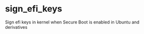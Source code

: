 sign_efi_keys
=============

Sign efi keys in kernel when Secure Boot is enabled in Ubuntu and derivatives
